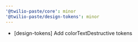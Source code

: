 ```yaml
---
'@twilio-paste/core': minor
'@twilio-paste/design-tokens': minor
---
```


- [design-tokens] Add colorTextDestructive tokens
